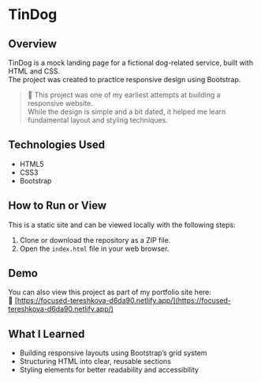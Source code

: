 # TinDog

## Overview
TinDog is a mock landing page for a fictional dog-related service, built with HTML and CSS.  
The project was created to practice responsive design using Bootstrap.

> 🧠 This project was one of my earliest attempts at building a responsive website.  
> While the design is simple and a bit dated, it helped me learn fundamental layout and styling techniques.

## Technologies Used
- HTML5  
- CSS3  
- Bootstrap

## How to Run or View
This is a static site and can be viewed locally with the following steps:

1. Clone or download the repository as a ZIP file.
2. Open the `index.html` file in your web browser.

## Demo
You can also view this project as part of my portfolio site here:  
🔗 [https://focused-tereshkova-d6da90.netlify.app/](https://focused-tereshkova-d6da90.netlify.app/)

## What I Learned
- Building responsive layouts using Bootstrap’s grid system  
- Structuring HTML into clear, reusable sections  
- Styling elements for better readability and accessibility
